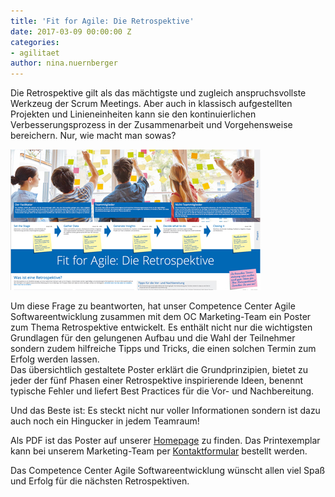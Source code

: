 ```yaml
---
title: 'Fit for Agile: Die Retrospektive'
date: 2017-03-09 00:00:00 Z
categories:
- agilitaet
author: nina.nuernberger
---
```


Die Retrospektive gilt als das mächtigste und zugleich anspruchsvollste Werkzeug der Scrum Meetings. Aber auch in klassisch aufgestellten Projekten und Linieneinheiten kann sie den kontinuierlichen Verbesserungsprozess in der Zusammenarbeit und Vorgehensweise bereichern. Nur, wie macht man sowas?

![Fit for Agile](/img/posts/poster-retrospektive.jpg)   

Um diese Frage zu beantworten, hat unser Competence Center Agile Softwareentwicklung zusammen mit dem OC Marketing-Team ein Poster zum Thema Retrospektive entwickelt. Es enthält nicht nur die wichtigsten Grundlagen für den gelungenen Aufbau und die Wahl der Teilnehmer sondern zudem hilfreiche Tipps und Tricks, die einen solchen Termin zum Erfolg werden lassen.   
Das übersichtlich gestaltete Poster erklärt die Grundprinzipien, bietet zu jeder der fünf Phasen einer Retrospektive inspirierende Ideen, benennt typische Fehler und liefert Best Practices für die Vor- und Nachbereitung.   

Und das Beste ist: Es steckt nicht nur voller Informationen sondern ist dazu auch noch ein Hingucker in jedem Teamraum!   

Als PDF ist das Poster auf unserer [Homepage](http://www.opitz-consulting.com/portfolio/software-development.html) zu finden. Das Printexemplar kann bei unserem Marketing-Team per [Kontaktformular](http://www.opitz-consulting.com/einzelseiten/kontaktformular.html) bestellt werden.   

Das Competence Center Agile Softwareentwicklung wünscht allen viel Spaß und Erfolg für die nächsten Retrospektiven.   
